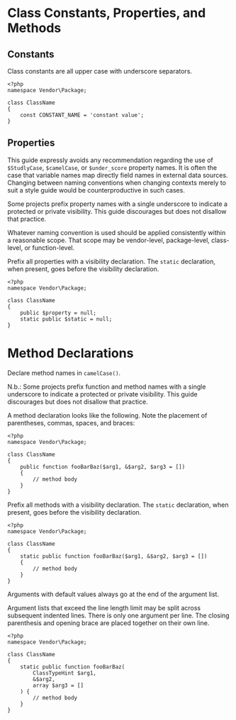 Class Constants, Properties, and Methods
========================================

Constants
---------

Class constants are all upper case with underscore separators.

    <?php
    namespace Vendor\Package;

    class ClassName
    {
        const CONSTANT_NAME = 'constant value';
    }


Properties
----------

This guide expressly avoids any recommendation regarding the use of
`$StudlyCase`, `$camelCase`, or `$under_score` property names. It
is often the case that variable names map directly field names in external
data sources. Changing between naming conventions when changing contexts
merely to suit a style guide would be counterproductive in such cases.

Some projects prefix property names with a single underscore to indicate a
protected or private visibility. This guide discourages but does not disallow
that practice.

Whatever naming convention is used should be applied consistently within a
reasonable scope. That scope may be vendor-level, package-level, class-level,
or function-level.

Prefix all properties with a visibility declaration. The `static` declaration,
when present, goes before the visibility declaration.

    <?php
    namespace Vendor\Package;
    
    class ClassName
    {
        public $property = null;
        static public $static = null;
    }


Method Declarations
===================

Declare method names in `camelCase()`.

N.b.: Some projects prefix function and method names with a single underscore
to indicate a protected or private visibility. This guide discourages but does
not disallow that practice.

A method declaration looks like the following. Note the placement of
parentheses, commas, spaces, and braces:

    <?php
    namespace Vendor\Package;
    
    class ClassName
    {
        public function fooBarBaz($arg1, &$arg2, $arg3 = [])
        {
            // method body
        }
    }
    
Prefix all methods with a visibility declaration. The `static` declaration,
when present, goes before the visibility declaration.

    <?php
    namespace Vendor\Package;
    
    class ClassName
    {
        static public function fooBarBaz($arg1, &$arg2, $arg3 = [])
        {
            // method body
        }
    }

Arguments with default values always go at the end of the argument list.

Argument lists that exceed the line length limit may be split across
subsequent indented lines. There is only one argument per line. The closing
parenthesis and opening brace are placed together on their own line.

    <?php
    namespace Vendor\Package;
    
    class ClassName
    {
        static public function fooBarBaz(
            ClassTypeHint $arg1,
            &$arg2,
            array $arg3 = []
        ) {
            // method body
        }
    }
